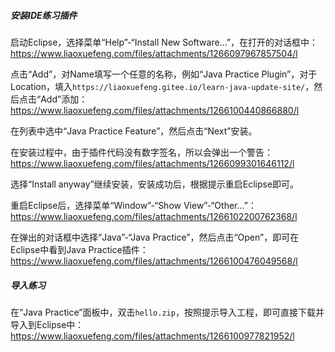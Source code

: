 ##### 安装IDE练习插件
启动Eclipse，选择菜单“Help”-“Install New Software...”，在打开的对话框中：https://www.liaoxuefeng.com/files/attachments/1266097967857504/l

点击“Add”，对Name填写一个任意的名称，例如“Java Practice Plugin”，对于Location，填入`https://liaoxuefeng.gitee.io/learn-java-update-site/`，然后点击“Add”添加：https://www.liaoxuefeng.com/files/attachments/1266100440866880/l

在列表中选中“Java Practice Feature”，然后点击“Next”安装。

在安装过程中，由于插件代码没有数字签名，所以会弹出一个警告：https://www.liaoxuefeng.com/files/attachments/1266099301646112/l

选择“Install anyway”继续安装，安装成功后，根据提示重启Eclipse即可。

重启Eclipse后，选择菜单“Window”-“Show View”-“Other...”：https://www.liaoxuefeng.com/files/attachments/1266102200762368/l

在弹出的对话框中选择“Java”-“Java Practice”，然后点击“Open”，即可在Eclipse中看到Java Practice插件：https://www.liaoxuefeng.com/files/attachments/1266100476049568/l

##### 导入练习
在“Java Practice”面板中，双击`hello.zip`，按照提示导入工程，即可直接下载并导入到Eclipse中：https://www.liaoxuefeng.com/files/attachments/1266100977821952/l